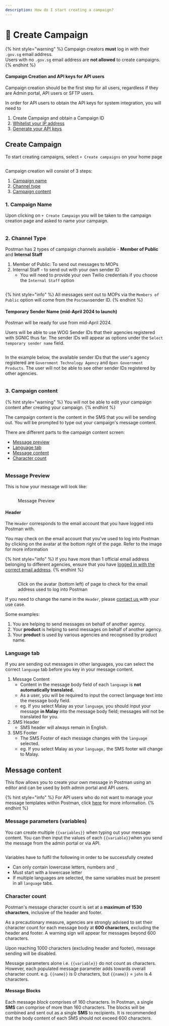 ```yaml
---
description: How do I start creating a campaign?
---
```


# 📢 Create Campaign

{% hint style="warning" %}
Campaign creators **must** log in with their `.gov.sg` email address. \
Users with no `.gov.sg` email address are **not allowed** to create campaigns.&#x20;
{% endhint %}

#### Campaign Creation and API keys for API users

Campaign creation should be the first step for all users, regardless if they are Admin portal, API users or SFTP users.&#x20;

In order for API users to obtain the API keys for system integration, you will need to&#x20;

1. Create Campaign and obtain a Campaign ID
2. [Whitelist your IP address](../postman-v2-admin-portal-for-api-users/campaign-settings.md#ip-address-whitelisting)
3. [Generate your API keys](../postman-v2-admin-portal-for-api-users/campaign-settings.md#api-keys)

## Create Campaign

To start creating campaigns, select  `+ Create campaigns` on your home page

<figure><img src="../.gitbook/assets/home_dashboard_create_campaign.png" alt=""><figcaption></figcaption></figure>

Campaign creation will consist of 3 steps:

1. [Campaign name](create-campaign.md#campaign-name)
2. [Channel type](create-campaign.md#id-2.-channel-type)
3. [Campaign content](create-campaign.md#id-3.-campaign-content)

### 1. Campaign Name

Upon clicking on `+ Create Campaign` you will be taken to the campaign creation page and asked to name your campaign.

<figure><img src="../.gitbook/assets/create_name_campaign.png" alt=""><figcaption></figcaption></figure>

### 2. Channel Type

Postman has 2 types of campaign channels available - **Member of Public** and **Internal Staff**

1. Member of Public: To send out messages to MOPs
2. Internal Staff - to send out with your own sender ID
   * You will need to provide your own Twilio credentials if you choose the `Internal Staff` option

<figure><img src="../.gitbook/assets/Screenshot 2024-02-26 at 10.11.49 AM.png" alt=""><figcaption></figcaption></figure>

{% hint style="info" %}
All messages sent out to MOPs via the `Members of Public` option will come from the `Postman`sender ID.
{% endhint %}

#### Temporary Sender Name (mid-April 2024 to launch)

Postman will be ready for use from mid-April 2024.&#x20;

Users will be able to use WOG Sender IDs that their agencies registered with SGNIC thus far. The sender IDs will appear as options under the `Select temporary sender name` field.

<figure><img src="../.gitbook/assets/Screenshot 2024-02-26 at 10.11.49 AM copy.png" alt=""><figcaption></figcaption></figure>

In the example below, the available sender IDs that the user's agency registered are `Government Technology Agency` and `Open Government Products`. The user will not be able to see other sender IDs registered by other agencies.&#x20;

<figure><img src="../.gitbook/assets/Campaign_crete_temporary_sender_name (1).png" alt=""><figcaption></figcaption></figure>

### 3. Campaign content

{% hint style="warning" %}
You will not be able to edit your campaign content after creating your campaign.&#x20;
{% endhint %}

The campaign content is the content in the SMS that you will be sending out. You will be prompted to type out your campaign's message content.

There are different parts to the campaign content screen:

* [Message preview](create-campaign.md#message-preview)
* [Language tab](create-campaign.md#language-tab)
* [Message content](create-campaign.md#message-content)
* [Character count](create-campaign.md#character-count)

<figure><img src="../.gitbook/assets/Campaign content (2).png" alt=""><figcaption></figcaption></figure>

### Message Preview

This is how your message will look like:

<figure><img src="../.gitbook/assets/message preview.png" alt=""><figcaption><p>Message Preview</p></figcaption></figure>

#### **Header**

The `Header` corresponds to the email account that you have logged into Postman with.

You may check on the email account that you've used to log into Postman by clicking on the avatar at the bottom right of the page. Refer to the image for more information

{% hint style="info" %}
If you have more than 1 official email address belonging to different agencies, ensure that you have [logged in with the correct email address](logging-into-postman-v2.md#singpass-login).
{% endhint %}

<figure><img src="../.gitbook/assets/campaign_dashboard_account.png" alt=""><figcaption><p>Click on the avatar (bottom left) of page to check for the email address used to log into Postman</p></figcaption></figure>

If you need to change the name in the `Header`, please [contact us ](https://form.gov.sg/657025a2d2bd350012c82eb0)with your use case.

Some examples:

1. You are helping to send messages on behalf of another agency.
2. Your **product** is helping to send messages on behalf of another agency.
3. Your **product** is used by various agencies and recognised by product name.

### Language tab

If you are sending out messages in other languages, you can select the correct `language` tab before you key in your message content.

1. Message Content
   * Content in the message body field of each `language` is **not automatically translated.**
   * As a user, you will be required to input the correct language text into the message body field.
   * eg. If you select Malay as your `language`, you should input your message **in Malay** into the message body field; messages will not be translated for you.
2. SMS Header
   * SMS header will always remain in English.
3. SMS Footer
   * The SMS Footer of each message changes with the `language` selected.
   * eg. If you select Malay as your `language,` the SMS footer will change to Malay.

## Message content

This flow allows you to create your own message in Postman using an editor and can be used by both admin portal and API users.

{% hint style="info" %}
For API users who do not want to manage your message templates within Postman, click [here](https://postman-v2.guides.gov.sg/postman-v2-admin-portal-for-api-users/create-message#api-users-who-do-not-want-to-manage-your-message-templates-within-postman) for more information.
{% endhint %}

### **Message parameters (variables)**

You can create multiple `{{variables}}` when typing out your message content. You can then input the values of each `{{variable}}`when you send the message from the admin portal or via API.

<figure><img src="../.gitbook/assets/create_message (3).png" alt=""><figcaption></figcaption></figure>

Variables have to fulfil the following in order to be successfully created

* Can only contain lowercase letters, numbers and `_`
* Must start with a lowercase letter
* If multiple languages are selected, the same variables must be present in all `language` tabs.

### Character count

Postman's message character count is set at a **maximum of 1530 characters**, inclusive of the header and footer.&#x20;

As a precautionary measure, agencies are strongly advised to set their character count for each message body at **600 characters,** excluding the header and footer. A warning sign will appear for messages beyond 600 characters.&#x20;

Upon reaching 1000 characters (excluding header and footer), message sending will be disabled.

Message parameters alone i.e. `{{variable}}` do not count as characters. However, each populated message parameter adds towards overall character count. e.g. `{{name}}` is 0 characters, but `{{name}}` = `john` is 4 characters.

#### Message Blocks

Each message _block_ comprises of 160 characters. In Postman, a single **SMS** can comprise of more than 160 characters. The blocks will be combined and sent out as a single **SMS** to recipients. It is recommended that the body content of each SMS should not exceed 600 characters.&#x20;

